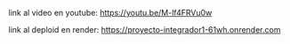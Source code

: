 link al video en youtube: https://youtu.be/M-lf4FRVu0w

link al deploid en render: https://proyecto-integrador1-61wh.onrender.com
